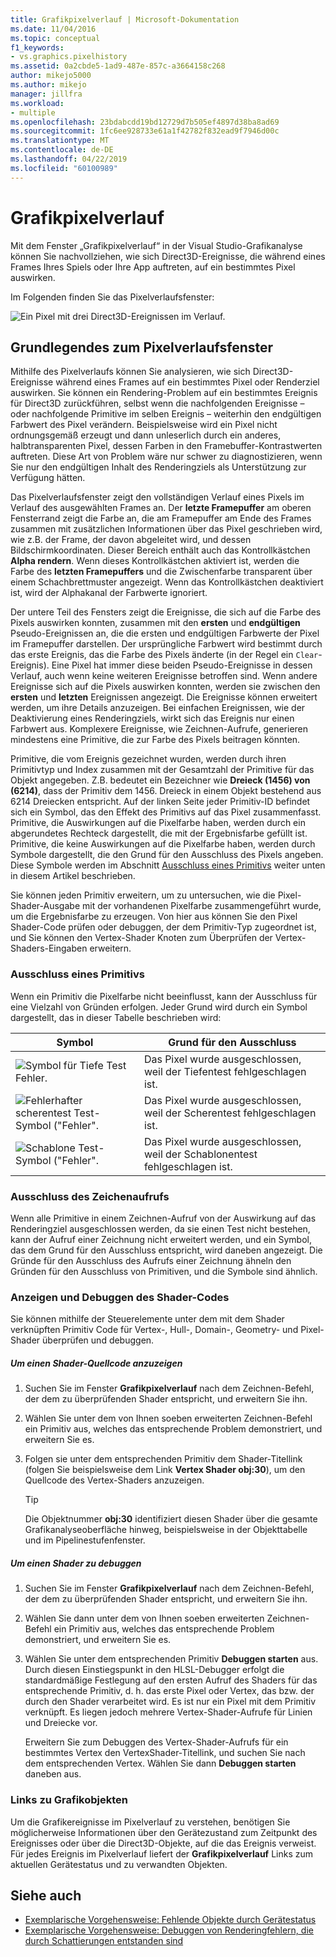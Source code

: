```yaml
---
title: Grafikpixelverlauf | Microsoft-Dokumentation
ms.date: 11/04/2016
ms.topic: conceptual
f1_keywords:
- vs.graphics.pixelhistory
ms.assetid: 0a2cbde5-1ad9-487e-857c-a3664158c268
author: mikejo5000
ms.author: mikejo
manager: jillfra
ms.workload:
- multiple
ms.openlocfilehash: 23bdabcdd19bd12729d7b505ef4897d38ba8ad69
ms.sourcegitcommit: 1fc6ee928733e61a1f42782f832ead9f7946d00c
ms.translationtype: MT
ms.contentlocale: de-DE
ms.lasthandoff: 04/22/2019
ms.locfileid: "60100989"
---
```

# <a name="graphics-pixel-history"></a>Grafikpixelverlauf
Mit dem Fenster „Grafikpixelverlauf“ in der Visual Studio-Grafikanalyse können Sie nachvollziehen, wie sich Direct3D-Ereignisse, die während eines Frames Ihres Spiels oder Ihre App auftreten, auf ein bestimmtes Pixel auswirken.

 Im Folgenden finden Sie das Pixelverlaufsfenster:

 ![Ein Pixel mit drei Direct3D-Ereignissen im Verlauf. ](media/gfx_diag_demo_pixel_history_orientation.png "Gfx_diag_demo_pixel_history_orientation")

## <a name="understanding-the-pixel-history-window"></a>Grundlegendes zum Pixelverlaufsfenster
 Mithilfe des Pixelverlaufs können Sie analysieren, wie sich Direct3D-Ereignisse während eines Frames auf ein bestimmtes Pixel oder Renderziel auswirken. Sie können ein Rendering-Problem auf ein bestimmtes Ereignis für Direct3D zurückführen, selbst wenn die nachfolgenden Ereignisse – oder nachfolgende Primitive im selben Ereignis – weiterhin den endgültigen Farbwert des Pixel verändern. Beispielsweise wird ein Pixel nicht ordnungsgemäß erzeugt und dann unleserlich durch ein anderes, halbtransparenten Pixel, dessen Farben in den Framebuffer-Kontrastwerten auftreten. Diese Art von Problem wäre nur schwer zu diagnostizieren, wenn Sie nur den endgültigen Inhalt des Renderingziels als Unterstützung zur Verfügung hätten.

 Das Pixelverlaufsfenster zeigt den vollständigen Verlauf eines Pixels im Verlauf des ausgewählten Frames an. Der **letzte Framepuffer** am oberen Fensterrand zeigt die Farbe an, die am Framepuffer am Ende des Frames zusammen mit zusätzlichen Informationen über das Pixel geschrieben wird, wie z.B. der Frame, der davon abgeleitet wird, und dessen Bildschirmkoordinaten. Dieser Bereich enthält auch das Kontrollkästchen **Alpha rendern**. Wenn dieses Kontrollkästchen aktiviert ist, werden die Farbe des **letzten Framepuffers** und die Zwischenfarbe transparent über einem Schachbrettmuster angezeigt. Wenn das Kontrollkästchen deaktiviert ist, wird der Alphakanal der Farbwerte ignoriert.

 Der untere Teil des Fensters zeigt die Ereignisse, die sich auf die Farbe des Pixels auswirken konnten, zusammen mit den **ersten** und **endgültigen** Pseudo-Ereignissen an, die die ersten und endgültigen Farbwerte der Pixel im Framepuffer darstellen. Der ursprüngliche Farbwert wird bestimmt durch das erste Ereignis, das die Farbe des Pixels änderte (in der Regel ein `Clear`-Ereignis). Eine Pixel hat immer diese beiden Pseudo-Ereignisse in dessen Verlauf, auch wenn keine weiteren Ereignisse betroffen sind. Wenn andere Ereignisse sich auf die Pixels auswirken konnten, werden sie zwischen den **ersten** und **letzten** Ereignissen angezeigt. Die Ereignisse können erweitert werden, um ihre Details anzuzeigen. Bei einfachen Ereignissen, wie der Deaktivierung eines Renderingziels, wirkt sich das Ereignis nur einen Farbwert aus. Komplexere Ereignisse, wie Zeichnen-Aufrufe, generieren mindestens eine Primitive, die zur Farbe des Pixels beitragen könnten.

 Primitive, die vom Ereignis gezeichnet wurden, werden durch ihren Primitivtyp und Index zusammen mit der Gesamtzahl der Primitive für das Objekt angegeben. Z.B. bedeutet ein Bezeichner wie **Dreieck (1456) von (6214)**, dass der Primitiv dem 1456. Dreieck in einem Objekt bestehend aus 6214 Dreiecken entspricht. Auf der linken Seite jeder Primitiv-ID befindet sich ein Symbol, das den Effekt des Primitivs auf das Pixel zusammenfasst. Primitive, die Auswirkungen auf die Pixelfarbe haben, werden durch ein abgerundetes Rechteck dargestellt, die mit der Ergebnisfarbe gefüllt ist. Primitive, die keine Auswirkungen auf die Pixelfarbe haben, werden durch Symbole dargestellt, die den Grund für den Ausschluss des Pixels angeben. Diese Symbole werden im Abschnitt [Ausschluss eines Primitivs](#exclusion) weiter unten in diesem Artikel beschrieben.

 Sie können jeden Primitiv erweitern, um zu untersuchen, wie die Pixel-Shader-Ausgabe mit der vorhandenen Pixelfarbe zusammengeführt wurde, um die Ergebnisfarbe zu erzeugen. Von hier aus können Sie den Pixel Shader-Code prüfen oder debuggen, der dem Primitiv-Typ zugeordnet ist, und Sie können den Vertex-Shader Knoten zum Überprüfen der Vertex-Shaders-Eingaben erweitern.

### <a name="exclusion"></a> Ausschluss eines Primitivs
 Wenn ein Primitiv die Pixelfarbe nicht beeinflusst, kann der Ausschluss für eine Vielzahl von Gründen erfolgen. Jeder Grund wird durch ein Symbol dargestellt, das in dieser Tabelle beschrieben wird:

|Symbol|Grund für den Ausschluss|
|----------|--------------------------|
|![Symbol für Tiefe Test Fehler. ](media/vsg_hist_icon_failed_depth.png "Vsg_hist_icon_failed_depth")|Das Pixel wurde ausgeschlossen, weil der Tiefentest fehlgeschlagen ist.|
|![Fehlerhafter scherentest Test-Symbol ("Fehler". ](media/vsg_hist_icon_failed_scissor.png "Vsg_hist_icon_failed_scissor")|Das Pixel wurde ausgeschlossen, weil der Scherentest fehlgeschlagen ist.|
|![Schablone Test-Symbol ("Fehler". ](media/vsg_hist_icon_failed_stencil.png "Vsg_hist_icon_failed_stencil")|Das Pixel wurde ausgeschlossen, weil der Schablonentest fehlgeschlagen ist.|

### <a name="draw-call-exclusion"></a>Ausschluss des Zeichenaufrufs
 Wenn alle Primitive in einem Zeichnen-Aufruf von der Auswirkung auf das Renderingziel ausgeschlossen werden, da sie einen Test nicht bestehen, kann der Aufruf einer Zeichnung nicht erweitert werden, und ein Symbol, das dem Grund für den Ausschluss entspricht, wird daneben angezeigt. Die Gründe für den Ausschluss des Aufrufs einer Zeichnung ähneln den Gründen für den Ausschluss von Primitiven, und die Symbole sind ähnlich.

### <a name="viewing-and-debugging-shader-code"></a>Anzeigen und Debuggen des Shader-Codes
 Sie können mithilfe der Steuerelemente unter dem mit dem Shader verknüpften Primitiv Code für Vertex-, Hull-, Domain-, Geometry- und Pixel-Shader überprüfen und debuggen.

##### <a name="to-view-a-shaders-source-code"></a>Um einen Shader-Quellcode anzuzeigen

1. Suchen Sie im Fenster **Grafikpixelverlauf** nach dem Zeichnen-Befehl, der dem zu überprüfenden Shader entspricht, und erweitern Sie ihn.

2. Wählen Sie unter dem von Ihnen soeben erweiterten Zeichnen-Befehl ein Primitiv aus, welches das entsprechende Problem demonstriert, und erweitern Sie es.

3. Folgen sie unter dem entsprechenden Primitiv dem Shader-Titellink (folgen Sie beispielsweise dem Link **Vertex Shader obj:30**), um den Quellcode des Vertex-Shaders anzuzeigen.

    > [!TIP]
    >  Die Objektnummer **obj:30** identifiziert diesen Shader über die gesamte Grafikanalyseoberfläche hinweg, beispielsweise in der Objekttabelle und im Pipelinestufenfenster.

##### <a name="to-debug-a-shader"></a>Um einen Shader zu debuggen

1. Suchen Sie im Fenster **Grafikpixelverlauf** nach dem Zeichnen-Befehl, der dem zu überprüfenden Shader entspricht, und erweitern Sie ihn.

2. Wählen Sie dann unter dem von Ihnen soeben erweiterten Zeichnen-Befehl ein Primitiv aus, welches das entsprechende Problem demonstriert, und erweitern Sie es.

3. Wählen Sie unter dem entsprechenden Primitiv **Debuggen starten** aus. Durch diesen Einstiegspunkt in den HLSL-Debugger erfolgt die standardmäßige Festlegung auf den ersten Aufruf des Shaders für das entsprechende Primitiv, d. h. das erste Pixel oder Vertex, das bzw. der durch den Shader verarbeitet wird. Es ist nur ein Pixel mit dem Primitiv verknüpft. Es liegen jedoch mehrere Vertex-Shader-Aufrufe für Linien und Dreiecke vor.

     Erweitern Sie zum Debuggen des Vertex-Shader-Aufrufs für ein bestimmtes Vertex den VertexShader-Titellink, und suchen Sie nach dem entsprechenden Vertex. Wählen Sie dann **Debuggen starten** daneben aus.

### <a name="links-to-graphics-objects"></a>Links zu Grafikobjekten
 Um die Grafikereignisse im Pixelverlauf zu verstehen, benötigen Sie möglicherweise Informationen über den Gerätezustand zum Zeitpunkt des Ereignisses oder über die Direct3D-Objekte, auf die das Ereignis verweist. Für jedes Ereignis im Pixelverlauf liefert der **Grafikpixelverlauf** Links zum aktuellen Gerätestatus und zu verwandten Objekten.

## <a name="see-also"></a>Siehe auch
- [Exemplarische Vorgehensweise: Fehlende Objekte durch Gerätestatus](walkthrough-missing-objects-due-to-device-state.md)
- [Exemplarische Vorgehensweise: Debuggen von Renderingfehlern, die durch Schattierungen entstanden sind](walkthrough-debugging-rendering-errors-due-to-shading.md)